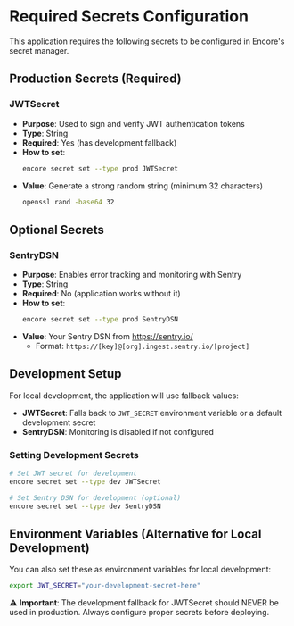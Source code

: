 # Required Secrets Configuration

This application requires the following secrets to be configured in Encore's secret manager.

## Production Secrets (Required)

### JWTSecret
- **Purpose**: Used to sign and verify JWT authentication tokens
- **Type**: String
- **Required**: Yes (has development fallback)
- **How to set**:
  ```bash
  encore secret set --type prod JWTSecret
  ```
- **Value**: Generate a strong random string (minimum 32 characters)
  ```bash
  openssl rand -base64 32
  ```

## Optional Secrets

### SentryDSN
- **Purpose**: Enables error tracking and monitoring with Sentry
- **Type**: String
- **Required**: No (application works without it)
- **How to set**:
  ```bash
  encore secret set --type prod SentryDSN
  ```
- **Value**: Your Sentry DSN from https://sentry.io/
  - Format: `https://[key]@[org].ingest.sentry.io/[project]`

## Development Setup

For local development, the application will use fallback values:

- **JWTSecret**: Falls back to `JWT_SECRET` environment variable or a default development secret
- **SentryDSN**: Monitoring is disabled if not configured

### Setting Development Secrets

```bash
# Set JWT secret for development
encore secret set --type dev JWTSecret

# Set Sentry DSN for development (optional)
encore secret set --type dev SentryDSN
```

## Environment Variables (Alternative for Local Development)

You can also set these as environment variables for local development:

```bash
export JWT_SECRET="your-development-secret-here"
```

⚠️ **Important**: The development fallback for JWTSecret should NEVER be used in production. Always configure proper secrets before deploying.
